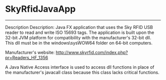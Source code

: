 # SkyRfidJavaApp
***************
Description
Description: 
Java FX application that uses the Sky RFID USB reader to read and write ISO 15693 tags.
The application is built upon the 32-bit JVM platform for compatibility with the 
manufacturer's 32-bit dll. This dll must be in the windows\sysWOW64 folder on 64-bit computers.

Manufacturer's website: 
http://www.skyrfid.com/index.php?pr=Readers_HF_1356

A Java Native Access interface is used to access dll functions in place of the 
manufacturer's javacall class because this class lacks critical functions.


